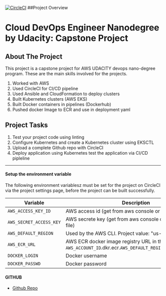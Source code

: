 [![CircleCI](https://circleci.com/gh/nepgpn/devops-capstone-project/tree/main.svg?style=svg)](https://circleci.com/gh/nepgpn/devops-capstone-project/tree/main)
##Project Overview
<h1 >Cloud DevOps Engineer Nanodegree by Udacity: Capstone Project</h1>

## About The Project

This project is a capstone project for AWS UDACITY devops nano-degree program.
These are the main skills involved for the projects.
1. Worked with AWS
2. Used CircleCI for CI/CD pipeline
4. Used Ansible and CloudFormation to deploy clusters
5. Built Kubernetes clusters (AWS EKS)
6. Built Docker containers in pipelines (Dockerhub)
7. Pushed docker Image to ECR and use in deployment yaml


## Project Tasks
1. Test your project code using linting
2. Configure Kubernetes and create a Kubernetes cluster using EKSCTL
3. Upload a complete Github repo with CircleCI
4. Deploy application using Kubernetes test the application via CI/CD pipleline

-------------
#### Setup the environment variable

The following environment variablesz must be set for the project on CircleCI via the project settings page, before the project can be built successfully.

| Variable                 | Description                                                                                                                                                     |
| ------------------------ | --------------------------------------------------------------------------------------------------------------------------------------------------------------- |
| `AWS_ACCESS_KEY_ID`      | AWS access id  (get from aws console or awscli config file)                                                                                                     |
| `AWS_SECRET_ACCESS_KEY ` | AWS secrete key (get from aws console or awscli config file)                                                                                                    |
| `AWS_DEFAULT_REGION`     | Used by the AWS CLI. Project value: "us-east-2"                                                                                                                 |
| `AWS_ECR_URL`            | AWS ECR docker image registry URL in the format `AWS_ACCOUNT_ID`.dkr.ecr.`AWS_DEFAULT_REGION`.amazonaws.com                                                     |
| `DOCKER_LOGIN`           | Docker username                                                                                                                                                 | 
| `DOCKER_PASSWD`          | Docker password                                                                                                                                                 |


#### GITHUB

- [Github Repo](https://github.com/nepgpn/devops-capstone-project.git)


